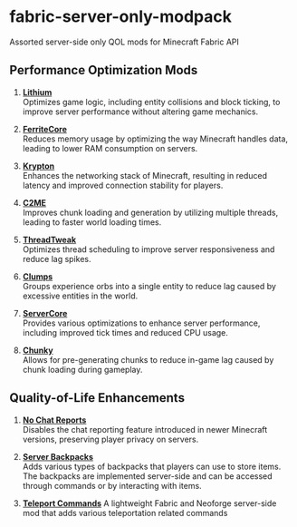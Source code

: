 # fabric-server-only-modpack

Assorted server-side only QOL mods for Minecraft Fabric API

## Performance Optimization Mods

1. **[Lithium](https://modrinth.com/mod/lithium)**  
   Optimizes game logic, including entity collisions and block ticking, to improve server performance without altering game mechanics.

2. **[FerriteCore](https://modrinth.com/mod/ferrite-core)**  
   Reduces memory usage by optimizing the way Minecraft handles data, leading to lower RAM consumption on servers.

3. **[Krypton](https://modrinth.com/mod/krypton)**  
   Enhances the networking stack of Minecraft, resulting in reduced latency and improved connection stability for players.

4. **[C2ME](https://modrinth.com/mod/c2me-fabric)**  
   Improves chunk loading and generation by utilizing multiple threads, leading to faster world loading times.

5. **[ThreadTweak](https://modrinth.com/mod/threadtweak)**  
   Optimizes thread scheduling to improve server responsiveness and reduce lag spikes.

6. **[Clumps](https://modrinth.com/mod/clumps)**  
   Groups experience orbs into a single entity to reduce lag caused by excessive entities in the world.

7. **[ServerCore](https://modrinth.com/mod/servercore)**  
   Provides various optimizations to enhance server performance, including improved tick times and reduced CPU usage.

8. **[Chunky](https://modrinth.com/plugin/chunky)**  
   Allows for pre-generating chunks to reduce in-game lag caused by chunk loading during gameplay.

## Quality-of-Life Enhancements

1. **[No Chat Reports](https://modrinth.com/mod/no-chat-reports)**  
   Disables the chat reporting feature introduced in newer Minecraft versions, preserving player privacy on servers.

2. **[Server Backpacks](https://modrinth.com/mod/serverbacksnow)**  
   Adds various types of backpacks that players can use to store items. The backpacks are implemented server-side and can be accessed through commands or by interacting with items.

3. **[Teleport Commands](https://modrinth.com/mod/teleport-commands)**
   A lightweight Fabric and Neoforge server-side mod that adds various teleportation related commands
